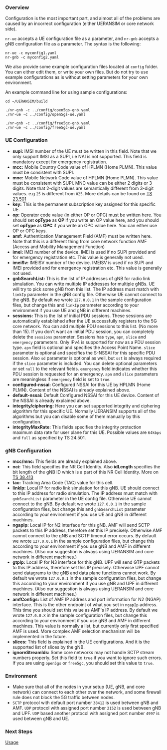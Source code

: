 ### Overview

Configuration is the most important part, and almost all of the problems are caused by an incorrect configuration (either UERANSIM or core network side).

`nr-ue` accepts a UE configuration file as a parameter, and `nr-gnb` accepts a gNB configuration file as a parameter. The syntax is the following:

```
nr-ue -c myconfig1.yaml
nr-gnb -c myconfig2.yaml
```

We also provide some example configuration files located at `config` folder. You can either edit them, or write your own files. But do not try to use example configurations as is without setting parameters for your own environment.

An example command line for using sample configurations:

```
cd ~/UERANSIM/build

./nr-gnb -c ../config/open5gs-gnb.yaml
./nr-ue -c ../config/open5gs-ue.yaml

./nr-gnb -c ../config/free5gc-gnb.yaml
./nr-ue -c ../config/free5gc-ue.yaml
```

### UE Configuration

- **supi:** IMSI number of the UE must be written in this field. Note that we only support IMSI as a SUPI, i.e NAI is not supported. This field is mandatory except for emergency registration.
- **mcc:** Mobile Country Code value of HPLMN (Home PLMN). This value must be consistent with SUPI.
- **mnc:** Mobile Network Code value of HPLMN (Home PLMN). This value must be consistent with SUPI. MNC value can be either 2 digits or 3 digits. Note that 2-digit values are semantically different from 3-digit values. e.g `25` is different from `025`. More details can be found on [TS 23.501](https://www.etsi.org/deliver/etsi_ts/123500_123599/123501/16.07.00_60/ts_123501v160700p.pdf)
- **key:** This is the permanent subscription key assigned for this specific UE.
- **op:** Operator code value (in either OP or OPC) must be written here. You should set **opType** as **OP** if you write an OP value here, and you should set **opType** as **OPC** if you write an OPC value here. You can either use OP or OPC keys.
- **amf:** Authentication Management Field (AMF) must be written here. Note that this is a different thing from core network function AMF (Access and Mobility Management Function)
- **imei:** IMEI number of the device. IMEI is used if no SUPI provided and for emergency registration etc. This value is generally not used. 
- **imeiSv:** IMEISV number of the device. IMEISV is used if no SUPI and IMEI provided and for emergency registration etc. This value is generally not used. 
- **gnbSearchList:** This is the list of IP addresses of gNB for radio link simulation. You can write multiple IP addresses for multiple gNBs. UE will try to pick some gNB from this list. The IP address must match with `linkIp` parameter in the gNB config file. Otherwise UE cannot connect to the gNB. By default we wrote `127.0.0.1` in the sample configuration files, but change this and `linkIp` parameter according to your environment if you use UE and gNB in different machines.
- **sessions:** This is the list of initial PDU sessions. These sessions are automatically established after the UE successfully registers to the 5G core network. You can add multiple PDU sessions to this list. (No more than 15). If you don't want an initial PDU session, you can completely delete the `sessions` parameter. Sessions has `type`, `apn`, `slice` and `emergency` parameters. Only IPv4 is supported for now as a PDU session type. `apn` field is optional and specifies the Access Point Name. `slice` parameter is optional and specifies the S-NSSAI for this specific PDU session. Also `sd` parameter is optional as well, but `sst` is always required if the `slice` parameter is included. You can delete optional parameters or set `null` to the relevant fields. `emergency` field indicates whether this PDU session is requested for an emergency. `apn` and `slice` parameters are meaningless if `emergency` field is set to `true`.
- **configured-nssai:** Configured NSSAI for this UE by HPLMN (Home PLMN). Content of the NSSAI is already explained above.
- **default-nssai:** Default Configured NSSAI for this UE device. Content of the NSSAI is already explained above.
- **integrity/ciphering:** Here you can set supported integrity and ciphering algorithm for this specific UE. Normally UERANSIM supports all of the algorithms but you can disable some of them manually by this configuration.
- **integrityMaxRate:** This fields specifies the integrity protection maximum data rate for user plane for this UE. Possible values are `64kbps` and `full` as specified by TS 24.501.

### gNB Configuration

- **mcc/mnc:** This fields are already explained above.
- **nci:** This field specifies the NR Cell Identity. Also **idLength** specifies the bit length of the gNB ID which is a part of this NR Cell Identity. More on [TS 38.413](https://www.etsi.org/deliver/etsi_ts/138400_138499/138413/16.04.00_60/ts_138413v160400p.pdf)
- **tac:** Tracking Area Code (TAC) value for this cell.
- **linkIp:** Local IP for radio link simulation for this gNB. UE should connect to this IP address for radio simulation. The IP address must match with `gnbSearchList` parameter in the UE config file. Otherwise UE cannot connect to the gNB. By default we wrote `127.0.0.1` in the sample configuration files, but change this and `gnbSearchList` parameter according to your environment if you use UE and gNB in different machines.
- **ngapIp:** Local IP for N2 interface for this gNB. AMF will send SCTP packets to this IP address, therefore set this IP precisely. Otherwise AMF cannot connect to the gNB and SCTP timeout error occurs. By default we wrote `127.0.0.1` in the sample configuration files, but change this according to your environment if you use gNB and AMF in different machines. (Also our suggestion is always using UERANSIM and core network in different machines.)
- **gtpIp:** Local IP for N3 interface for this gNB. UPF will send GTP packets to this IP address, therefore set this IP precisely. Otherwise UPF cannot send datagrams to the gNB and data plane functions cannot work. By default we wrote `127.0.0.1` in the sample configuration files, but change this according to your environment if you use gNB and UPF in different machines. (Also our suggestion is always using UERANSIM and core network in different machines.)
- **amfConfigs:** List of AMF IP address and port information for N2 (NGAP) interface. This is the other endpoint of what you set in `ngapIp` address. This time you should set this value as AMF's IP address. By default we wrote `127.0.0.X` in the sample configuration files, but change this according to your environment if you use gNB and AMF in different machines. This value is normally a list, but currently only first specified AMF is used. More complex AMF selection mechanism will be implemented in the future.
- **slices:** This field is explained in the UE configurations. And it is the supported list of slices by the gNB.
- **ignoreStreamIds:** Some core networks may not handle SCTP stream numbers properly. Set this field to `true` if you want to ignore such errors. If you are using `open5gs` or `free5gc`, you should set this value to `true`.

### Environment

- Make sure that all of the nodes in your setup (UE, gNB, and core network) can connect to each other over the network, and some firewall rule does not block the 5G traffic between nodes.
- `SCTP` protocol with default port number `38412` is used between gNB and AMF.
  `UDP` protocol with assigned port number `2152` is used between gNB and UPF.
  `UDP` based another protocol with assigned port number `4997` is used between gNB and UE.

### Next Steps

[Usage](Usage)